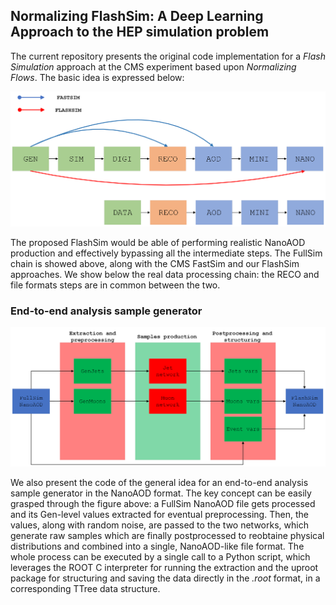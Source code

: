 ## Normalizing FlashSim: A Deep Learning Approach to the HEP simulation problem

The current repository presents the original code implementation for a *Flash Simulation* approach at the CMS experiment based upon *Normalizing Flows*.
The basic idea is expressed below:

![toa](figures/pipeline.png)

The proposed FlashSim would be able of performing realistic
NanoAOD production and effectively bypassing all the intermediate steps. The FullSim chain is showed above, along with the
CMS FastSim and our FlashSim approaches. We show below the
real data processing chain: the RECO and file formats steps are
in common between the two. 

### End-to-end analysis sample generator

![toa](figures/endtoend.png)

We also present the code of the general idea for an end-to-end analysis
sample generator in the NanoAOD format. The key concept can be
easily grasped through the figure above: a FullSim NanoAOD file gets
processed and its Gen-level values extracted for eventual preprocessing. Then, the values, along with random noise, are passed to the two networks, which generate
raw samples which are finally postprocessed to reobtaine physical
distributions and combined into a single, NanoAOD-like file format.
The whole process can be executed by a single call to a Python script,
which leverages the ROOT C interpreter for running the extraction and
the uproot package for structuring and saving the data directly in the
*.root* format, in a corresponding TTree data structure.